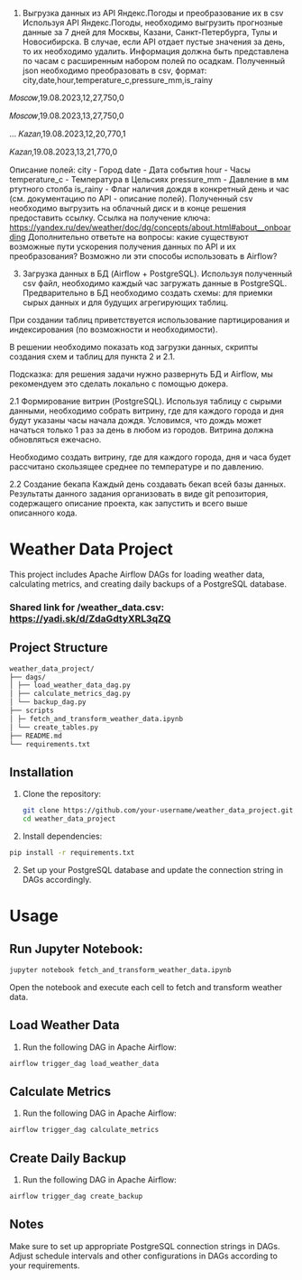 1. Выгрузка данных из API Яндекс.Погоды и преобразование их в csv
Используя API Яндекс.Погоды, необходимо выгрузить прогнозные данные за 7 дней для Москвы, Казани, Санкт-Петербурга, Тулы и Новосибирска. В случае, если API отдает пустые значения за день, то их необходимо удалить.
Информация должна быть представлена по часам с расширенным набором полей по осадкам.
Полученный json необходимо преобразовать в csv, формат:
city,date,hour,temperature_c,pressure_mm,is_rainy


𝑀𝑜𝑠𝑐𝑜𝑤,19.08.2023,12,27,750,0


𝑀𝑜𝑠𝑐𝑜𝑤,19.08.2023,13,27,750,0


...
𝐾𝑎𝑧𝑎𝑛,19.08.2023,12,20,770,1


𝐾𝑎𝑧𝑎𝑛,19.08.2023,13,21,770,0


Описание полей:
city - Город
date - Дата события
hour - Часы
temperature_c - Температура в Цельсиях
pressure_mm - Давление в мм ртутного столба
is_rainy - Флаг наличия дождя в конкретный день и час (см. документацию по API - описание полей).
Полученный csv необходимо выгрузить на облачный диск и в конце решения предоставить ссылку.
Ссылка на получение ключа: https://yandex.ru/dev/weather/doc/dg/concepts/about.html#about__onboarding
Дополнительно ответьте на вопросы: какие существуют возможные пути ускорения получения данных по API и их преобразования? Возможно ли эти способы использовать в Airflow?


3. Загрузка данных в БД (Airflow + PostgreSQL).
Используя полученный csv файл, необходимо каждый час загружать данные в PostgreSQL. Предварительно в БД необходимо создать схемы: для приемки сырых данных и для будущих агрегирующих таблиц.

При создании таблиц приветствуется использование партицирования и индексирования (по возможности и необходимости).

В решении необходимо показать код загрузки данных, скрипты создания схем и таблиц для пункта 2 и 2.1.

Подсказка: для решения задачи нужно развернуть БД и Airflow, мы рекомендуем это сделать локально с помощью докера.


2.1 Формирование витрин (PostgreSQL).
Используя таблицу с сырыми данными, необходимо собрать витрину, где для каждого города и дня будут указаны часы начала дождя. Условимся, что дождь может начаться только 1 раз за день в любом из городов. Витрина должна обновляться ежечасно.

Необходимо создать витрину, где для каждого города, дня и часа будет рассчитано скользящее среднее по температуре и по давлению.


2.2 Создание бекапа
Каждый день создавать бекап всей базы данных.
Результаты данного задания организовать в виде git репозитория, содержащего описание проекта, как запустить и всего выше описанного кода.


# Weather Data Project

This project includes Apache Airflow DAGs for loading weather data, calculating metrics, and creating daily backups of a PostgreSQL database.

### Shared link for /weather_data.csv: https://yadi.sk/d/ZdaGdtyXRL3qZQ

## Project Structure
 ```bash
weather_data_project/
├── dags/
│ ├── load_weather_data_dag.py
│ ├── calculate_metrics_dag.py
│ └── backup_dag.py
├── scripts
│ ├─ fetch_and_transform_weather_data.ipynb
│ └── create_tables.py
├── README.md
└── requirements.txt
 ```
## Installation

1. Clone the repository:

   ```bash
   git clone https://github.com/your-username/weather_data_project.git
   cd weather_data_project

1.    Install dependencies:
   ```bash
   pip install -r requirements.txt
   ```
2.   Set up your PostgreSQL database and update the connection string in DAGs accordingly.

# Usage

## Run Jupyter Notebook:
```bash
jupyter notebook fetch_and_transform_weather_data.ipynb
```
Open the notebook and execute each cell to fetch and transform weather data.
## Load Weather Data
1. Run the following DAG in Apache Airflow:

 ```bash
airflow trigger_dag load_weather_data
 ```

## Calculate Metrics
1. Run the following DAG in Apache Airflow:

 ```bash
airflow trigger_dag calculate_metrics
 ```

## Create Daily Backup
1. Run the following DAG in Apache Airflow:

 ```bash
airflow trigger_dag create_backup
 ```
## Notes
Make sure to set up appropriate PostgreSQL connection strings in DAGs.
Adjust schedule intervals and other configurations in DAGs according to your requirements. 
